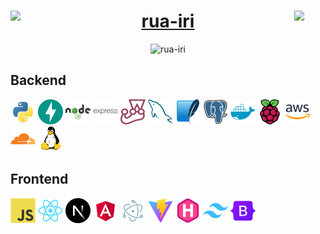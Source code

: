 <h1 align="center">
    <a href="https://rua-iri.com">
        <img width="10%" src="https://rua-iri.com/android-chrome-192x192.png" align="left" />
        rua-iri
        <img width="10%" src="https://rua-iri.com/android-chrome-192x192.png" align="right" />
    </a>
</h1>

<p align="center">
    <img src="https://github-readme-streak-stats.herokuapp.com/?user=rua-iri" alt="rua-iri" />
</p>


## Backend  

<div>
    <img src="https://raw.githubusercontent.com/rua-iri/rua-iri/refs/heads/main/images/webp/python-original.webp" alt="python logo" height="40" />
    <img src="https://raw.githubusercontent.com/rua-iri/rua-iri/refs/heads/main/images/webp/fastapi-original.webp" alt="fastapi logo" height="40" />
    <img src="https://raw.githubusercontent.com/rua-iri/rua-iri/refs/heads/main/images/webp/nodejs-original-wordmark.webp" alt="nodejs logo" height="40" />
    <img src="https://raw.githubusercontent.com/rua-iri/rua-iri/refs/heads/main/images/webp/express-original-wordmark.webp" alt="express logo" height="40" />
    <img src="https://raw.githubusercontent.com/rua-iri/rua-iri/refs/heads/main/images/webp/jest-plain.webp" alt="express logo" height="40" />
    <img src="https://raw.githubusercontent.com/rua-iri/rua-iri/refs/heads/main/images/webp/mysql-original.webp" alt="mysql logo" height="40" />
    <img src="https://raw.githubusercontent.com/rua-iri/rua-iri/refs/heads/main/images/webp/sqlite-original.webp" alt="sqlite logo" height="40" />
    <img src="https://raw.githubusercontent.com/rua-iri/rua-iri/refs/heads/main/images/webp/postgresql-original.webp" alt="postgres logo" height="40" />
    <img src="https://raw.githubusercontent.com/rua-iri/rua-iri/refs/heads/main/images/webp/docker-plain.webp" alt="docker logo" height="40" />
    <img src="https://raw.githubusercontent.com/rua-iri/rua-iri/refs/heads/main/images/webp/raspberrypi-original.webp" alt="raspberry pi logo" height="40" />
    <img src="https://raw.githubusercontent.com/rua-iri/rua-iri/refs/heads/main/images/webp/amazonwebservices-original-wordmark.webp" alt="AWS logo" height="40" />
    <img src="https://raw.githubusercontent.com/rua-iri/rua-iri/refs/heads/main/images/webp/cloudflare-original.webp" alt="Cloudflare logo" height="40" />
    <img src="https://raw.githubusercontent.com/rua-iri/rua-iri/refs/heads/main/images/webp/linux-original.webp" alt="Linux logo" height="40" />

</div>


## Frontend

<div>
    <img src="https://raw.githubusercontent.com/rua-iri/rua-iri/refs/heads/main/images/webp/javascript-original.webp" alt="javascript logo" height="40" />
    <img src="https://raw.githubusercontent.com/rua-iri/rua-iri/refs/heads/main/images/webp/react-original.webp" alt="react logo" height="40" />
    <img src="https://raw.githubusercontent.com/rua-iri/rua-iri/refs/heads/main/images/webp/nextjs-original.webp" alt="nextjs logo" height="40" />
    <img src="https://raw.githubusercontent.com/rua-iri/rua-iri/refs/heads/main/images/webp/angular-original.webp" alt="angular logo" height="40" />
    <img src="https://raw.githubusercontent.com/rua-iri/rua-iri/refs/heads/main/images/webp/electron-original.webp" alt="electron logo" height="40" />
    <img src="https://raw.githubusercontent.com/rua-iri/rua-iri/refs/heads/main/images/webp/vitejs-original.webp" alt="vite logo" height="40" />
    <img src="https://raw.githubusercontent.com/rua-iri/rua-iri/refs/heads/main/images/webp/hugo-original.webp" alt="hugo logo" height="40" />
    <img src="https://raw.githubusercontent.com/rua-iri/rua-iri/refs/heads/main/images/webp/tailwindcss-original.webp" alt="tailwind logo" height="40" />
    <img src="https://raw.githubusercontent.com/rua-iri/rua-iri/refs/heads/main/images/webp/bootstrap-original.webp" alt="bootstrap logo" height="40" />

</div>
